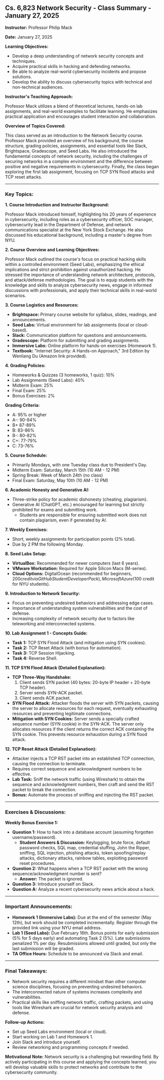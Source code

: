 ## Cs. 6,823 Network Security - Class Summary - January 27, 2025

**Instructor:** Professor Philip Mack

**Date:** January 27, 2025

**Learning Objectives:**

* Develop a deep understanding of network security concepts and techniques.
* Acquire practical skills in hacking and defending networks.
* Be able to analyze real-world cybersecurity incidents and propose solutions.
* Develop the ability to discuss cybersecurity topics with technical and non-technical audiences.

**Instructor's Teaching Approach:**

Professor Mack utilizes a blend of theoretical lectures, hands-on lab assignments, and real-world examples to facilitate learning. He emphasizes practical application and encourages student interaction and collaboration.

**Overview of Topics Covered:**

This class served as an introduction to the Network Security course.  Professor Mack provided an overview of his background, the course structure, grading policies, assignments, and essential tools like Slack, Brightspace, Gradescope, and Seed Labs. He also introduced the fundamental concepts of network security, including the challenges of securing networks in a complex environment and the difference between positive and negative requirements in cybersecurity. Finally, the class began exploring the first lab assignment, focusing on TCP SYN flood attacks and TCP reset attacks.

---

### Key Topics:

**1. Course Introduction and Instructor Background:**

Professor Mack introduced himself, highlighting his 20 years of experience in cybersecurity, including roles as a cybersecurity officer, SOC manager, cybersecurity lead in the Department of Defense, and network communications specialist at the New York Stock Exchange. He also discussed his educational background, including a master's degree from NYU.

**2. Course Overview and Learning Objectives:**

Professor Mack outlined the course's focus on practical hacking skills within a controlled environment (Seed Labs), emphasizing the ethical implications and strict prohibition against unauthorized hacking. He stressed the importance of understanding network architecture, protocols, and attack/defense methodologies.  The goal is to equip students with the knowledge and skills to analyze cybersecurity news, engage in informed discussions with professionals, and apply their technical skills in real-world scenarios.

**3. Course Logistics and Resources:**

* **Brightspace:** Primary course website for syllabus, slides, readings, and announcements.
* **Seed Labs:** Virtual environment for lab assignments (local or cloud-based).
* **Slack:** Communication platform for questions and announcements.
* **Gradescope:** Platform for submitting and grading assignments.
* **Immersive Labs:** Online platform for hands-on exercises (Homework 1).
* **Textbook:** "Internet Security: A Hands-on Approach," 3rd Edition by Wenliang Du (Amazon link provided).

**4. Grading Policies:**

* Homeworks & Quizzes (3 homeworks, 1 quiz): 10%
* Lab Assignments (Seed Labs): 40%
* Midterm Exam: 25%
* Final Exam: 25%
* Bonus Exercises: 2%

**Grading Criteria:**

* A: 95% or higher
* A-: 90-94%
* B+ 87-89%
* B: 83-86%
* B-: 80-82%
* C+: 77-79%
* C: 73-76%

**5.  Course Schedule:**

* Primarily Mondays, with one Tuesday class due to President's Day.
* Midterm Exam: Saturday, March 15th (10 AM - 12 PM)
* Spring Break: Week of March 24th (no class)
* Final Exam: Saturday, May 10th (10 AM - 12 PM)

**6.  Academic Honesty and Generative AI:**

* Three-strike policy for academic dishonesty (cheating, plagiarism).
* Generative AI (ChatGPT, etc.) encouraged for learning but strictly prohibited for exams and submitting work.
    * Students are responsible for ensuring submitted work does not contain plagiarism, even if generated by AI.

**7. Weekly Exercises:**

* Short, weekly assignments for participation points (2% total).
* Due by 2 PM the following Monday.

**8. Seed Labs Setup:**

* **VirtualBox:** Recommended for newer computers (last 6 years).
* **VMware Workstation:** Required for Apple Silicon Macs (M-series).
* **Cloud Options:** DigitalOcean (recommended for beginners, $200 credit via GitHub Student Developer Pack), Microsoft Azure ($100 credit for NYU students).

**9. Introduction to Network Security:**

* Focus on preventing undesired behaviors and addressing edge cases.
* Importance of understanding system vulnerabilities and the cost of defense.
* Increasing complexity of network security due to factors like teleworking and interconnected systems.

**10. Lab Assignment 1 - Concepts Guide:**

* **Task 1:** TCP SYN Flood Attack (and mitigation using SYN cookies).
* **Task 2:** TCP Reset Attack (with bonus for automation).
* **Task 3:** TCP Session Hijacking.
* **Task 4:** Reverse Shell.

**11. TCP SYN Flood Attack (Detailed Explanation):**

* **TCP Three-Way Handshake:**
    1. Client sends SYN packet (40 bytes: 20-byte IP header + 20-byte TCP header).
    2. Server sends SYN-ACK packet.
    3. Client sends ACK packet.
* **SYN Flood Attack:** Attacker floods the server with SYN packets, causing the server to allocate resources for each request, eventually exhausting resources and preventing legitimate connections.
* **Mitigation with SYN Cookies:** Server sends a specially crafted sequence number (SYN cookie) in the SYN-ACK.  The server only allocates resources if the client returns the correct ACK containing the SYN cookie. This prevents resource exhaustion during a SYN flood attack.

**12. TCP Reset Attack (Detailed Explanation):**

* Attacker injects a TCP RST packet into an established TCP connection, causing the connection to terminate.
* Requires correct sequence and acknowledgment numbers to be effective.
* **Lab Task:** Sniff the network traffic (using Wireshark) to obtain the sequence and acknowledgment numbers, then craft and send the RST packet to break the connection.
* **Bonus:** Automate the process of sniffing and injecting the RST packet.


---

### Exercises & Discussions:

**Weekly Bonus Exercise 1:**

* **Question 1:**  How to hack into a database account (assuming forgotten username/password).
    * **Student Answers & Discussion:** Keylogging, brute force, default password checks, SQL map, credential stuffing, John the Ripper, sniffing, SQL injection, phishing attacks, token spoofing/replay attacks, dictionary attacks, rainbow tables, exploiting password reset procedures.
* **Question 2:** What happens when a TCP RST packet with the wrong sequence/acknowledgment number is sent?
    * **Answer:** The packet is ignored.
* **Question 3:** Introduce yourself on Slack.
* **Question A:** Analyze a recent cybersecurity news article about a hack.

---

### Important Announcements:

* **Homework 1 (Immersive Labs):** Due at the end of the semester (May 12th), but work should be completed incrementally. Register through the provided link using your NYU email address.
* **Lab 1 (Seed Labs):** Due February 16th. Bonus points for early submission (5% for 5 days early) and automating Task 2 (5%).  Late submissions penalized 1% per day.  Resubmissions allowed until graded, but only the last submission will be graded.
* **TA Office Hours:** Schedule to be announced via Slack and email.

---

### Final Takeaways:

* Network security requires a different mindset than other computer science disciplines, focusing on preventing undesired behaviors.
* The interconnected nature of systems increases complexity and vulnerabilities.
* Practical skills like sniffing network traffic, crafting packets, and using tools like Wireshark are crucial for network security analysis and defense.

**Follow-up Actions:**

* Set up Seed Labs environment (local or cloud).
* Start working on Lab 1 and Homework 1.
* Join Slack and introduce yourself.
* Review networking and programming concepts if needed.

**Motivational Note:** Network security is a challenging but rewarding field.  By actively participating in this course and applying the concepts learned, you will develop valuable skills to protect networks and contribute to the cybersecurity community.